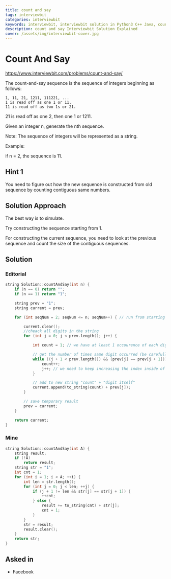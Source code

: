 ```yaml
---
title: count and say
tags: interviewbit
categories: interviewbit
keywords: interviewbit, interviewbit solution in Python3 C++ Java, count and say solution
description: count and say Interviewbit Solution Explained
cover: /assets/img/interviewbit-cover.jpg
---
```


# Count And Say

https://www.interviewbit.com/problems/count-and-say/

The count-and-say sequence is the sequence of integers beginning as follows:
```
1, 11, 21, 1211, 111221, ...
1 is read off as one 1 or 11.
11 is read off as two 1s or 21.
```

21 is read off as one 2, then one 1 or 1211.

Given an integer n, generate the nth sequence.

Note: The sequence of integers will be represented as a string.

Example:

if n = 2, the sequence is 11.

## Hint 1

You need to figure out how the new sequence is constructed from old sequence by counting contiguous same numbers.

## Solution Approach

The best way is to simulate.

Try constructing the sequence starting from 1.

For constructing the current sequence, you need to look at the previous sequence and count the size of the contiguous sequences.

## Solution

### Editorial
```cpp
string Solution::countAndSay(int n) {
    if (n == 0) return "";
    if (n == 1) return "1";

    string prev = "1";
    string current = prev;

    for (int seqNum = 2; seqNum <= n; seqNum++) { // run from starting to generate second string

        current.clear();
        //cheack all digits in the string
        for (int j = 0; j < prev.length(); j++) {

            int count = 1; // we have at least 1 occourence of each digit

            // get the number of times same digit occurred (be carefull with the end of the string)
            while ((j + 1 < prev.length()) && (prev[j] == prev[j + 1])) {
                count++;
                j++; // we need to keep increasing the index inside of the string
            }

            // add to new string "count" + "digit itself"
            current.append(to_string(count) + prev[j]);
        }

        // save temporary result
        prev = current;
    }

    return current;
}

```

### Mine
```cpp
string Solution::countAndSay(int A) {
    string result;
    if (!A)
        return result;
    string str = "1";
    int cnt = 1;
    for (int i = 1; i < A; ++i) {
        int len = str.length();
        for (int j = 0; j < len; ++j) {
            if (j + 1 != len && str[j] == str[j + 1]) {
                ++cnt;
            } else {
                result += to_string(cnt) + str[j];
                cnt = 1;
            }
        }
        str = result;
        result.clear();
    }
    return str;
}

```

## Asked in
* Facebook
